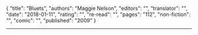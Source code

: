 {
"title": "Bluets",
"authors": "Maggie Nelson",
"editors": "",
"translator": "",
"date": "2018-01-11",
"rating": "",
"re-read": "",
"pages": "112",
"non-fiction": "",
"comic": "",
"published": "2009"
}

---
